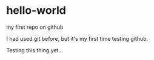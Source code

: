 # hello-world
my first repo on github

I had used git before, but it's my first time testing github.

Testing this thing yet...
